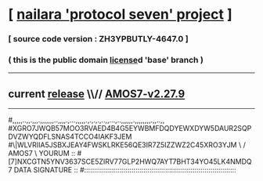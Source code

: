 
# [ [nailara 'protocol seven' project](http://nailara.network/) ]

### [ source code version : ZH3YPBUTLY-4647.0 ]

### ( this is the public domain [license](../license)d 'base' branch )
---
## current [release](https://github.com/nailara-technologies/protocol-7/releases) \\\\// [AMOS7-v2.27.9](https://github.com/nailara-technologies/protocol-7/releases/tag/AMOS7-v2.27.9)
---

#,,,,,..,,.,,,.,,,,,,,..,,,,.,...,,,,,.,.,.,.,..,,...,..,,,,,,.,,,,,,,,.,,..,,
#XGRO7JWQB57MOO3RVAED4B4G5EYWBMFDQDYEWXDYW5DAUR2SQPDVZWYQDFLSNAS4TCCO4IAKF3JEM
#\\\|WLVRIIA5JSBXJEAY4FWSKLRKE56QE3IR7Z5IZZWZ2C45XRO3YJM \ / AMOS7 \ YOURUM ::
#\[7]NXCGTN5YNV3637SCE5ZIRV77GLP2HWQ7AYT7BHT34YO45LK4NMDQ 7  DATA SIGNATURE ::
#:::::::::::::::::::::::::::::::::::::::::::::::::::::::::::::::::::::::::::::
